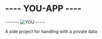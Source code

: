 #  ---- YOU-APP ----  
------- ![YOU](https://img.shields.io/badge/YOU-_-black?style=for-the-badge&labelColor=orange)  -----

A side project for handling with a private data 
